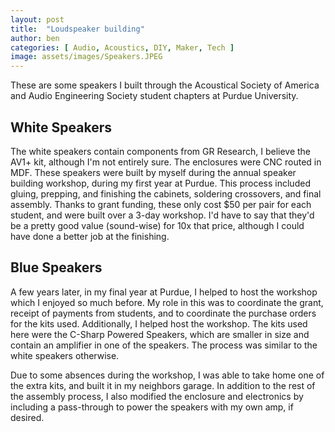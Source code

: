 ```yaml
---
layout: post
title:  "Loudspeaker building"
author: ben
categories: [ Audio, Acoustics, DIY, Maker, Tech ]
image: assets/images/Speakers.JPEG
---
```


These are some speakers I built through the Acoustical Society of America and Audio Engineering Society student chapters at Purdue University. 


## White Speakers

The white speakers contain components from GR Research, I believe the AV1+ kit, although I'm not entirely sure. The enclosures were CNC routed in MDF. These speakers were built by myself during the annual speaker building workshop, during my first year at Purdue. This process included gluing, prepping, and finishing the cabinets, soldering crossovers, and final assembly. Thanks to grant funding, these only cost $50 per pair for each student, and were built over a 3-day workshop. I'd have to say that they'd be a pretty good value (sound-wise) for 10x that price, although I could have done a better job at the finishing.

## Blue Speakers

A few years later, in my final year at Purdue, I helped to host the workshop which I enjoyed so much before. My role in this was to coordinate the grant, receipt of payments from students, and to coordinate the purchase orders for the kits used. Additionally, I helped host the workshop. The kits used here were the C-Sharp Powered Speakers, which are smaller in size and contain an amplifier in one of the speakers. The process was similar to the white speakers otherwise.

Due to some absences during the workshop, I was able to take home one of the extra kits, and built it in my neighbors garage. In addition to the rest of the assembly process, I also modified the enclosure and electronics by including a pass-through to power the speakers with my own amp, if desired.